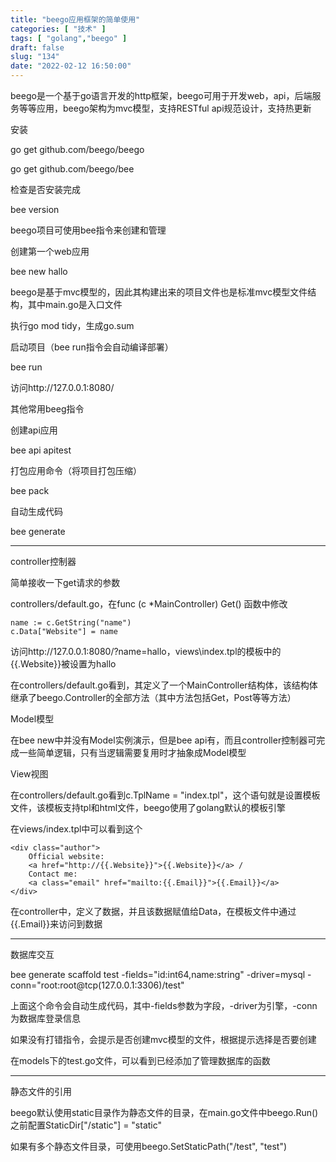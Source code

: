 ```yaml
---
title: "beego应用框架的简单使用"
categories: [ "技术" ]
tags: [ "golang","beego" ]
draft: false
slug: "134"
date: "2022-02-12 16:50:00"
---
```


beego是一个基于go语言开发的http框架，beego可用于开发web，api，后端服务等等应用，beego架构为mvc模型，支持RESTful api规范设计，支持热更新


安装

go get github.com/beego/beego

go get github.com/beego/bee

检查是否安装完成

bee version


beego项目可使用bee指令来创建和管理

创建第一个web应用

bee new hallo

beego是基于mvc模型的，因此其构建出来的项目文件也是标准mvc模型文件结构，其中main.go是入口文件

执行go mod tidy，生成go.sum


启动项目（bee run指令会自动编译部署）

bee run

访问http://127.0.0.1:8080/

其他常用beeg指令

创建api应用

bee api apitest


打包应用命令（将项目打包压缩）

bee pack

自动生成代码

bee generate



---

controller控制器


简单接收一下get请求的参数

controllers/default.go，在func (c *MainController) Get() 函数中修改

    name := c.GetString("name")
    c.Data["Website"] = name


访问http://127.0.0.1:8080/?name=hallo，views\index.tpl的模板中的{{.Website}}被设置为hallo

在controllers/default.go看到，其定义了一个MainController结构体，该结构体继承了beego.Controller的全部方法（其中方法包括Get，Post等等方法）


Model模型

在bee new中并没有Model实例演示，但是bee api有，而且controller控制器可完成一些简单逻辑，只有当逻辑需要复用时才抽象成Model模型



View视图

在controllers/default.go看到c.TplName = "index.tpl"，这个语句就是设置模板文件，该模板支持tpl和html文件，beego使用了golang默认的模板引擎


在views/index.tpl中可以看到这个


    <div class="author">
        Official website:
        <a href="http://{{.Website}}">{{.Website}}</a> /
        Contact me:
        <a class="email" href="mailto:{{.Email}}">{{.Email}}</a>
    </div>

在controller中，定义了数据，并且该数据赋值给Data，在模板文件中通过{{.Email}}来访问到数据


---


数据库交互


bee generate scaffold test -fields="id:int64,name:string" -driver=mysql -conn="root:root@tcp(127.0.0.1:3306)/test"


上面这个命令会自动生成代码，其中-fields参数为字段，-driver为引擎，-conn为数据库登录信息


如果没有打错指令，会提示是否创建mvc模型的文件，根据提示选择是否要创建


在models下的test.go文件，可以看到已经添加了管理数据库的函数


---



静态文件的引用

beego默认使用static目录作为静态文件的目录，在main.go文件中beego.Run()之前配置StaticDir["/static"] = "static"


如果有多个静态文件目录，可使用beego.SetStaticPath("/test", "test")












